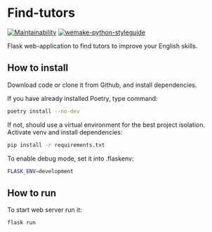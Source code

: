 # Find-tutors

[![Maintainability](https://api.codeclimate.com/v1/badges/0c71ce568b99270b73b1/maintainability)](https://codeclimate.com/github/alpden550/find-tutors/maintainability) [![wemake-python-styleguide](https://img.shields.io/badge/style-wemake-000000.svg)](https://github.com/wemake-services/wemake-python-styleguide)

Flask web-application to find tutors to improve your English skills.

## How to install

Download code or clone it from Github, and install dependencies.

If you have already installed Poetry, type command:

```bash
poetry install --no-dev
```

If not, should use a virtual environment for the best project isolation. Activate venv and install dependencies:

```bash
pip install -r requirements.txt
```

To enable debug mode, set it into .flaskenv:

```bash
FLASK_ENV=development
```

## How to run

To start web server run it:

```bash
flask run
```
